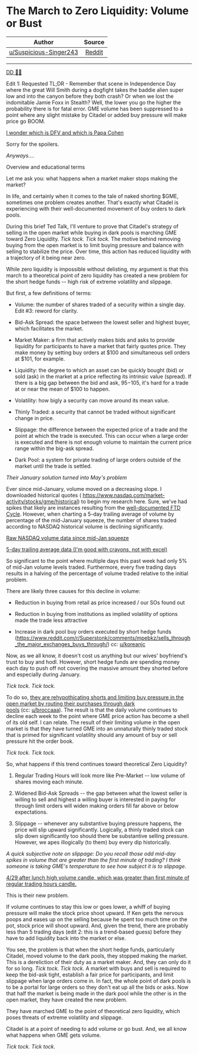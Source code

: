 The March to Zero Liquidity: Volume or Bust
===========================================

| Author       | Source       | 
| :-------------: |:-------------:|
|  [u/Suspicious-Singer243](https://www.reddit.com/user/Suspicious-Singer243/) | [Reddit](https://www.reddit.com/r/Superstonk/comments/n3ehw0/the_march_to_zero_liquidity_volume_or_bust/) | 

---


[DD 👨‍🔬](https://www.reddit.com/r/Superstonk/search?q=flair_name%3A%22DD%20%F0%9F%91%A8%E2%80%8D%F0%9F%94%AC%22&restrict_sr=1)

Edit 1: Requested TL;DR - Remember that scene in Independence Day where the great Will Smith during a dogfight takes the baddie alien super low and into the canyon before they both crash? Or when we lost the indomitable Jamie Foxx in Stealth? Well, the lower you go the higher the probability there is for fatal error. GME volume has been suppressed to a point where any slight mistake by Citadel or added buy pressure will make price go BOOM.

[I wonder which is DFV and which is Papa Cohen](https://preview.redd.it/6321tr32nrw61.png?width=693&format=png&auto=webp&s=99263b4154f4b68260cee266ac4f091f2ecb99ea)

Sorry for the spoilers.

*Anyways....*

Overview and educational terms

Let me ask you: what happens when a market maker stops making the market?

In life, and certainly when it comes to the tale of naked shorting $GME, sometimes one problem creates another. That's exactly what Citadel is experiencing with their well-documented movement of buy orders to dark pools.

During this brief Ted Talk, I'll venture to prove that Citadel's strategy of selling in the open market while buying in dark pools is marching GME toward Zero Liquidity. *Tick tock. Tick tock.* The motive behind removing buying from the open market is to limit buying pressure and balance with selling to stabilize the price. Over time, this action has reduced liquidity with a trajectory of it being near zero.

While zero liquidity is impossible without delisting, my argument is that this march to a theoretical point of zero liquidity has created a new problem for the short hedge funds -- high risk of extreme volatility and slippage.

But first, a few definitions of terms:

-   Volume: the number of shares traded of a security within a single day. Edit #3: reword for clarity.

-   Bid-Ask Spread: the space between the lowest seller and highest buyer, which facilitates the market.

-   Market Maker: a firm that actively makes bids and asks to provide liquidity for participants to have a market that fairly quotes price. They make money by setting buy orders at $100 and simultaneous sell orders at $101, for example.

-   Liquidity: the degree to which an asset can be quickly bought (bid) or sold (ask) in the market at a price reflecting its intrinsic value (spread). If there is a big gap between the bid and ask, $95-$105, it's hard for a trade at or near the mean of $100 to happen.

-   Volatility: how bigly a security can move around its mean value.

-   Thinly Traded: a security that cannot be traded without significant change in price.

-   Slippage: the difference between the expected price of a trade and the point at which the trade is executed. This can occur when a large order is executed and there is not enough volume to maintain the current price range within the big-ask spread.

-   Dark Pool: a system for private trading of large orders outside of the market until the trade is settled.

*Their January solution turned into May's problem*

Ever since mid-January, volume moved on a decreasing slope. I downloaded historical quotes ( <https://www.nasdaq.com/market-activity/stocks/gme/historical>) to begin my research here. Sure, we've had spikes that likely are instances resulting from the [well-documented FTD Cycle](https://www.reddit.com/r/Superstonk/comments/myxei0/hank_returns_with_some_ftd_cycle_dd/). However, when charting a 5-day trailing average of volume by percentage of the mid-January squeeze, the number of shares traded according to NASDAQ historical volume is declining significantly.

[Raw NASDAQ volume data since mid-Jan squeeze](https://preview.redd.it/g6osoi3rhrw61.png?width=415&format=png&auto=webp&s=88f45921e169ec7e7df74e0ed59adbf0d7faabea)

[5-day trailing average data (I'm good with crayons, not with excel)](https://preview.redd.it/qhkzdpt9grw61.png?width=740&format=png&auto=webp&s=4caf492e135f5a431bb0fc725a11a88c1471f425)

So significant to the point where multiple days this past week had only 5% of mid-Jan volume levels traded. Furthermore, every five trading days results in a halving of the percentage of volume traded relative to the initial problem.

There are likely three causes for this decline in volume:

-   Reduction in buying from retail as price increased / our SOs found out

-   Reduction in buying from institutions as implied volatility of options made the trade less attractive

-   Increase in dark pool buy orders executed by short hedge funds (<https://www.reddit.com/r/Superstonk/comments/mpebkz/sells_through_the_major_exchanges_buys_through/>) cc: [u/koreanjc](https://www.reddit.com/u/koreanjc/)

Now, as we all know, it doesn't cost us anything but our wives' boyfriend's trust to buy and hodl. However, short hedge funds are spending money each day to push off not covering the massive amount they shorted before and especially during January.

*Tick tock. Tick tock.*

To do so, [they are rehypothicating shorts and limiting buy pressure in the open market by routing their purchases through dark pools](https://www.reddit.com/r/Superstonk/comments/mvdgf5/the_naked_shorting_scam_in_numbers_ai_detection/) (cc: [u/broccaaa](https://www.reddit.com/u/broccaaa/)). The result is that the daily volume continues to decline each week to the point where GME price action has become a shell of its old self. I can relate. The result of their limiting volume in the open market is that they have turned GME into an unnaturally thinly traded stock that is primed for significant volatility should any amount of buy or sell pressure hit the order book.

*Tick tock. Tick tock.*

So, what happens if this trend continues toward theoretical Zero Liquidity?

1.  Regular Trading Hours will look more like Pre-Market -- low volume of shares moving each minute.

2.  Widened Bid-Ask Spreads -- the gap between what the lowest seller is willing to sell and highest a willing buyer is interested in paying for through limit orders will widen making orders fill far above or below expectations.

3.  Slippage -- whenever any substantive buying pressure happens, the price will slip upward significantly. Logically, a thinly traded stock can slip down significantly too should there be substantive selling pressure. However, we apes illogically (to them) buy every dip historically.

*A quick subjective note on slippage: Do you recall those odd mid-day spikes in volume that are greater than the first minute of trading? I think someone is taking GME's temperature to see how subject it is to slippage.*

[4/29 after lunch high volume candle, which was greater than first minute of regular trading hours candle.](https://preview.redd.it/as731hdrgrw61.png?width=1860&format=png&auto=webp&s=974d1698fc520cc8c45e5109d8f4471d93d362e1)

This is their new problem.

If volume continues to stay this low or goes lower, a whiff of buying pressure will make the stock price shoot upward. If Ken gets the nervous poops and eases up on the selling because he spent too much time on the pot, stock price will shoot upward. And, given the trend, there are probably less than 5 trading days (edit 2: this is a trend-based guess) before they have to add liquidity back into the market or else.

You see, the problem is that when the short hedge funds, particularly Citadel, moved volume to the dark pools, they stopped making the market. This is a dereliction of their duty as a market maker. And, they can only do it for so long. *Tick tock. Tick tock.* A market with buys and sell is required to keep the bid-ask tight, establish a fair price for participants, and limit slippage when large orders come in. In fact, the whole point of dark pools is to be a portal for large orders so they don't eat up all the bids or asks. Now that half the market is being made in the dark pool while the other is in the open market, they have created the new problem.

They have marched GME to the point of theoretical zero liquidity, which poses threats of extreme volatility and slippage.

Citadel is at a point of needing to add volume or go bust. And, we all know what happens when GME gets volume.

*Tick tock. Tick tock.*
